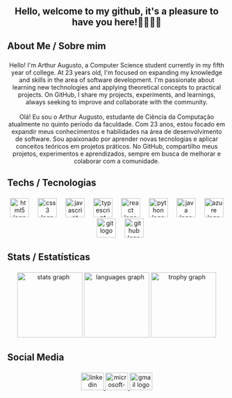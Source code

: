 <h2 align="center">Hello, welcome to my github, it's a pleasure to have you here!👋🏽👋🏽</h2>

###

<h2 align="left">About Me / Sobre mim</h2>

###

<p align="center">Hello! I'm Arthur Augusto, a Computer Science student currently in my fifth year of college. At 23 years old, I'm focused on expanding my knowledge and skills in the area of ​​software development. I'm passionate about learning new technologies and applying theoretical concepts to practical projects. On GitHub, I share my projects, experiments, and learnings, always seeking to improve and collaborate with the community.<br><br>Olá! Eu sou o Arthur Augusto, estudante de Ciência da Computação atualmente no quinto período da faculdade. Com 23 anos, estou focado em expandir meus conhecimentos e habilidades na área de desenvolvimento de software. Sou apaixonado por aprender novas tecnologias e aplicar conceitos teóricos em projetos práticos. No GitHub, compartilho meus projetos, experimentos e aprendizados, sempre em busca de melhorar e colaborar com a comunidade.</p>

###

<h2 align="left">Techs / Tecnologias</h2>

###

<div align="center">
  <img src="https://skillicons.dev/icons?i=html" height="44" alt="html5 logo"  />
  <img width="12" />
  <img src="https://skillicons.dev/icons?i=css" height="44" alt="css3 logo"  />
  <img width="12" />
  <img src="https://skillicons.dev/icons?i=js" height="44" alt="javascript logo"  />
  <img width="12" />
  <img src="https://skillicons.dev/icons?i=ts" height="44" alt="typescript logo"  />
  <img width="12" />
  <img src="https://skillicons.dev/icons?i=react" height="44" alt="react logo"  />
  <img width="12" />
  <img src="https://skillicons.dev/icons?i=py" height="44" alt="python logo"  />
  <img width="12" />
  <img src="https://skillicons.dev/icons?i=java" height="44" alt="java logo"  />
  <img width="12" />
  <img src="https://cdn.jsdelivr.net/gh/devicons/devicon/icons/azure/azure-original.svg" height="44" alt="azure logo"  />
  <img width="12" />
  <img src="https://cdn.jsdelivr.net/gh/devicons/devicon/icons/git/git-original.svg" height="44" alt="git logo"  />
  <img width="12" />
  <img src="https://cdn.jsdelivr.net/gh/devicons/devicon/icons/github/github-original.svg" height="44" alt="github logo"  />
</div>

###

<h2 align="left">Stats / Estatísticas</h2>

###

<div align="center">
  <img src="https://github-readme-stats.vercel.app/api?username=aasantoos&hide_title=false&hide_rank=false&show_icons=true&include_all_commits=true&count_private=true&disable_animations=false&theme=gruvbox_light&locale=en&hide_border=false&order=1" height="150" alt="stats graph"  />
  <img src="https://github-readme-stats.vercel.app/api/top-langs?username=aasantoos&locale=en&hide_title=false&layout=compact&card_width=320&langs_count=5&theme=gruvbox_light&hide_border=false&order=2" height="150" alt="languages graph"  />
  <img src="https://github-profile-trophy.vercel.app?username=aasantoos&theme=gruvbox&column=-1&row=1&margin-w=8&margin-h=8&no-bg=false&no-frame=false&order=4" height="150" alt="trophy graph"  />
</div>

###

<h2 align="left">Social Media</h2>

###

<div align="center">
  <a href="https://www.linkedin.com/in/arthur-augusto-de-oliveira-dos-santos-6a8419240/" target="_blank">
    <img src="https://raw.githubusercontent.com/maurodesouza/profile-readme-generator/master/src/assets/icons/social/linkedin/default.svg" width="52" height="40" alt="linkedin logo"  />
  </a>
  <a href="https://outlook.live.com/mail/0/" target="_blank">
    <img src="https://raw.githubusercontent.com/maurodesouza/profile-readme-generator/master/src/assets/icons/social/microsoft-outlook/default.svg" width="52" height="40" alt="microsoft-outlook logo"  />
  </a>
  <a href="https://mail.google.com/mail/u/0/?tab=rm&ogbl#inbox" target="_blank">
    <img src="https://raw.githubusercontent.com/maurodesouza/profile-readme-generator/master/src/assets/icons/social/gmail/default.svg" width="52" height="40" alt="gmail logo"  />
  </a>
</div>

###

